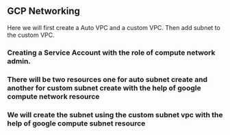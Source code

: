 ## GCP Networking
Here we will first create a Auto VPC and a custom VPC. Then add subnet to the custom VPC.

### Creating a Service Account with the role of compute network admin.

### There will be two resources one for auto subnet create and another for custom subnet create with the help of google compute network resource

### We will create the subnet using the custom subnet vpc with the help of google compute subnet resource
